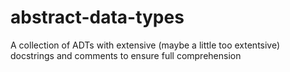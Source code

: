 # abstract-data-types
A collection of ADTs with extensive (maybe a little too extentsive) docstrings and comments to ensure full comprehension
